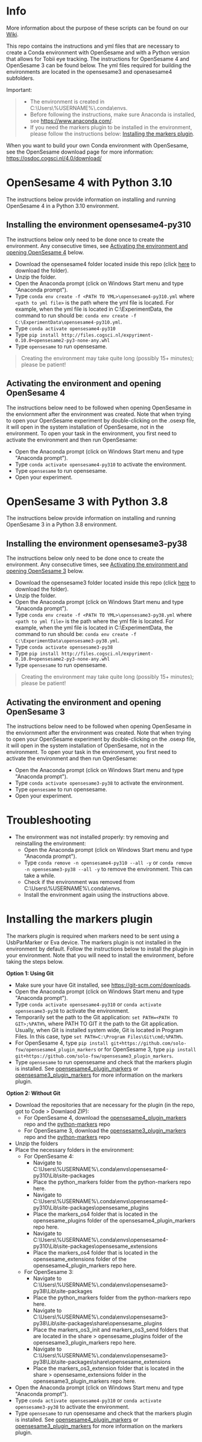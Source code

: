 # Info
More information about the purpose of these scripts can be found on our [Wiki](https://researchwiki.solo.universiteitleiden.nl/xwiki/wiki/researchwiki.solo.universiteitleiden.nl/view/Software/OpenSesame/Tobii%20and%20OpenSesame/).

This repo contains the instructions and yml files that are necessary to create a Conda environment with OpenSesame and with a Python version that allows for Tobii eye tracking. The instructions for OpenSesame 4 and OpenSesame 3 can be found below. The yml files required for building the environments are located in the opensesame3 and openasesame4 subfolders.

Important:

> - The environment is created in C:\Users\\%USERNAME%\\.conda\envs.
> - Before following the instructions, make sure Anaconda is installed, see https://www.anaconda.com/.
> - If you need the markers plugin to be installed in the environment, please follow the instructions below: [Installing the markers plugin](#Installing-the-markers-plugin). 

When you want to build your own Conda environment with OpenSesame, see the OpenSesame download page for more information: https://osdoc.cogsci.nl/4.0/download/

# OpenSesame 4 with Python 3.10 
The instructions below provide information on installing and running OpenSesame 4 in a Python 3.10 environment.

## Installing the environment opensesame4-py310
The instructions below only need to be done once to create the environment. Any consecutive times, see [Activating the environment and opening OpenSesame 4](#Activating-the-environment-and-opening-OpenSesame-4) below.
- Download the opensesame4 folder located inside this repo (click [here](https://download-directory.github.io/?url=https%3A%2F%2Fgithub.com%2Fsolo-fsw%2Fopensesame-tobii-env%2Ftree%2Fmain%2Fopensesame4) to download the folder).
- Unzip the folder.
- Open the Anaconda prompt (click on Windows Start menu and type "Anaconda prompt").
- Type `conda env create -f <PATH TO YML>\opensesame4-py310.yml` where `<path to yml file>` is the path where the yml file is located. For example, when the yml file is located in C:\ExperimentData, the command to run should be: `conda env create -f C:\ExperimentData\opensesame4-py310.yml`.
- Type `conda activate opensesame4-py310`
- Type `pip install http://files.cogsci.nl/expyriment-0.10.0+opensesame2-py3-none-any.whl`
- Type `opensesame` to run opensesame.

> Creating the environment may take quite long (possibly 15+ minutes); please be patient!

## Activating the environment and opening OpenSesame 4
The instructions below need to be followed when opening OpenSesame in the enviornment after the environment was created. Note that when trying to open your OpenSesame experiment by double-clicking on the .osexp file, it will open in the system installation of OpenSesame, not in the environment. To open your task in the environment, you first need to activate the environment and then run OpenSesame:
  - Open the Anaconda prompt (click on Windows Start menu and type "Anaconda prompt").
  - Type `conda activate opensesame4-py310` to activate the environment.
  - Type `opensesame` to run opensesame.
  - Open your experiment.

# OpenSesame 3 with Python 3.8 
The instructions below provide information on installing and running OpenSesame 3 in a Python 3.8 environment.

## Installing the environment opensesame3-py38
The instructions below only need to be done once to create the environment. Any consecutive times, see [Activating the environment and opening OpenSesame 3](#Activating-the-environment-and-opening-OpenSesame-3) below.
- Download the opensesame3 folder located inside this repo (click [here](https://download-directory.github.io/?url=https%3A%2F%2Fgithub.com%2Fsolo-fsw%2Fopensesame-tobii-env%2Ftree%2Fmain%2Fopensesame3) to download the folder).
- Unzip the folder.
- Open the Anaconda prompt (click on Windows Start menu and type "Anaconda prompt").
- Type `conda env create -f <PATH TO YML>\opensesame3-py38.yml` where `<path to yml file>` is the path where the yml file is located. For example, when the yml file is located in C:\ExperimentData, the command to run should be: `conda env create -f C:\ExperimentData\opensesame3-py38.yml`.
- Type `conda activate opensesame3-py38`
- Type `pip install http://files.cogsci.nl/expyriment-0.10.0+opensesame2-py3-none-any.whl`
- Type `opensesame` to run opensesame.

> Creating the environment may take quite long (possibly 15+ minutes); please be patient!

## Activating the environment and opening OpenSesame 3
The instructions below need to be followed when opening OpenSesame in the enviornment after the environment was created. Note that when trying to open your OpenSesame experiment by double-clicking on the .osexp file, it will open in the system installation of OpenSesame, not in the environment. To open your task in the environment, you first need to activate the environment and then run OpenSesame:
  - Open the Anaconda prompt (click on Windows Start menu and type "Anaconda prompt").
  - Type `conda activate opensesame3-py38` to activate the environment.
  - Type `opensesame` to run opensesame.
  - Open your experiment.

# Troubleshooting
- The environment was not installed properly: try removing and reinstalling the environment:
  - Open the Anaconda prompt (click on Windows Start menu and type "Anaconda prompt").
  - Type `conda remove -n opensesame4-py310 --all -y` or `conda remove -n opensesame3-py38 --all -y` to remove the environment. This can take a while.
  - Check if the environment was removed from C:\Users\\%USERNAME%\\.conda\envs.
  - Install the environment again using the instructions above.

# Installing the markers plugin
The markers plugin is required when markers need to be sent using a UsbParMarker or Eva device. The markers plugin is not installed in the environment by default. Follow the instructions below to install the plugin in your environment. Note that you will need to install the environment, before taking the steps below.

**Option 1: Using Git**
  - Make sure your have Git installed, see https://git-scm.com/downloads. 
  - Open the Anaconda prompt (click on Windows Start menu and type "Anaconda prompt").
  - Type `conda activate opensesame4-py310` or `conda activate opensesame3-py38` to activate the environment.
  - Temporarily set the path to the Git application: `set PATH=<PATH TO GIT>;%PATH%`, where PATH TO GIT it the path to the Git application. Usually, when Git is installed system wide, Git is located in Program Files. In this case, type `set PATH=C:\Program Files\Git\cmd;%PATH%`.
  - For OpenSesame 4, type `pip install git+https://github.com/solo-fsw/opensesame4_plugin_markers` or for OpenSesame 3, type `pip install git+https://github.com/solo-fsw/opensesame3_plugin_markers`.
  - Type `opensesame` to run opensesame and check that the markers plugin is installed. See [opensesame4_plugin_markers](https://github.com/solo-fsw/opensesame4_plugin_markers) or [opensesame3_plugin_markers](https://github.com/solo-fsw/opensesame3_plugin_markers) for more information on the markers plugin.

**Option 2: Without Git**
  - Download the repositories that are necessary for the plugin (in the repo, got to Code > Downlaod ZIP):
    - For OpenSesame 4, download the [opensesame4_plugin_markers](https://github.com/solo-fsw/opensesame4_plugin_markers) repo and the [python-markers](https://github.com/solo-fsw/python-markers) repo
    - For OpenSesame 3, download the [opensesame3_plugin_markers](https://github.com/solo-fsw/opensesame3_plugin_markers) repo and the [python-markers](https://github.com/solo-fsw/python-markers) repo
  - Unzip the folders
  - Place the necessary folders in the environment:
    - For OpenSesame 4:
      - Navigate to C:\Users\\%USERNAME%\\.conda\envs\opensesame4-py310\Lib\site-packages
      - Place the python_markers folder from the python-markers repo here.
      - Navigate to C:\Users\\%USERNAME%\\.conda\envs\opensesame4-py310\Lib\site-packages\opensesame_plugins
      - Place the markers_os4 folder that is located in the opensesame_plugins folder of the opensesame4_plugin_markers repo here.
      - Navigate to C:\Users\\%USERNAME%\\.conda\envs\opensesame4-py310\Lib\site-packages\opensesame_extensions
      - Place the markers_os4 folder that is located in the opensesame_extensions folder of the opensesame4_plugin_markers repo here.
    - For OpenSesame 3:
      - Navigate to C:\Users\\%USERNAME%\\.conda\envs\opensesame3-py38\Lib\site-packages
      - Place the python_markers folder from the python-markers repo here.
      - Navigate to C:\Users\\%USERNAME%\\.conda\envs\opensesame3-py38\Lib\site-packages\share\opensesame_plugins
      - Place the markers_os3_init and markers_os3_send folders that are located in the share > opensesame_plugins folder of the opensesame3_plugin_markers repo here.
      - Navigate to C:\Users\\%USERNAME%\\.conda\envs\opensesame3-py38\Lib\site-packages\share\opensesame_extensions
      - Place the markers_os3_extension folder that is located in the share > opensesame_extensions folder in the opensesame3_plugin_markers repo here.
  - Open the Anaconda prompt (click on Windows Start menu and type "Anaconda prompt").
  - Type `conda activate opensesame4-py310` or `conda activate opensesame3-py38` to activate the environment.  
  - Type `opensesame` to run opensesame and check that the markers plugin is installed. See [opensesame4_plugin_markers](https://github.com/solo-fsw/opensesame4_plugin_markers) or [opensesame3_plugin_markers](https://github.com/solo-fsw/opensesame3_plugin_markers) for more information on the markers plugin.
